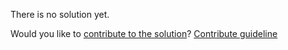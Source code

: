 
There is no solution yet.

Would you like to [contribute to the solution](https://github.com/BFEdev/BFE.dev-solutions/blob/main/problem/implement-basic-throttle_en.md)? [Contribute guideline](https://github.com/BFEdev/BFE.dev-solutions#how-to-contribute)
